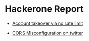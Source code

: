 # Hackerone Report 

- [ Account takeover via no rate limit ](https://hackerone.com/reports/332632)

- [ CORS Misconfiguration on twitter ](https://hackerone.com/reports/426147)

